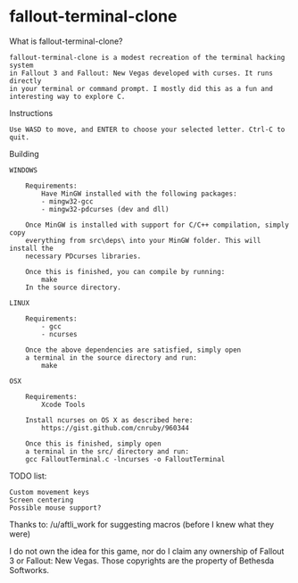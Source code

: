 # fallout-terminal-clone
What is fallout-terminal-clone?
	
	fallout-terminal-clone is a modest recreation of the terminal hacking system
	in Fallout 3 and Fallout: New Vegas developed with curses. It runs directly
	in your terminal or command prompt. I mostly did this as a fun and 
	interesting way to explore C.
	
Instructions

	Use WASD to move, and ENTER to choose your selected letter. Ctrl-C to quit.

Building

	WINDOWS

		Requirements:
            Have MinGW installed with the following packages:
			- mingw32-gcc
            - mingw32-pdcurses (dev and dll)

		Once MinGW is installed with support for C/C++ compilation, simply copy
		everything from src\deps\ into your MinGW folder. This will install the
		necessary PDcurses libraries.
		
		Once this is finished, you can compile by running:
            make
        In the source directory.

	LINUX

		Requirements:
			- gcc
			- ncurses

		Once the above dependencies are satisfied, simply open 
		a terminal in the source directory and run:
            make
		
	OSX
		
		Requirements:
			Xcode Tools
		
		Install ncurses on OS X as described here:
			https://gist.github.com/cnruby/960344
		
		Once this is finished, simply open 
		a terminal in the src/ directory and run:
		gcc FalloutTerminal.c -lncurses -o FalloutTerminal


TODO list:

    Custom movement keys
    Screen centering
	Possible mouse support?

Thanks to:
    /u/aftli_work for suggesting macros (before I knew what they were)


I do not own the idea for this game, nor do I claim any ownership
of Fallout 3 or Fallout: New Vegas. Those copyrights are the 
property of Bethesda Softworks.
